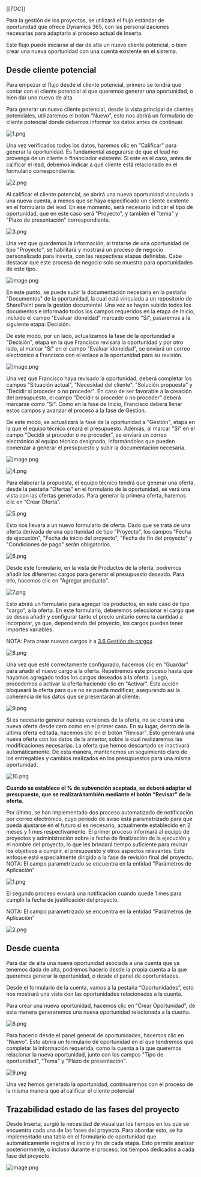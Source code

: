 [[_TOC_]]

Para la gestión de los proyectos, se utilizará el flujo estándar de oportunidad que ofrece Dynamics 365, con las personalizaciones necesarias para adaptarlo al proceso actual de Inserta.

Este flujo puede iniciarse al dar de alta un nuevo cliente potencial, o bien crear una nueva oportunidad con una cuenta existente en el sistema.

## **Desde cliente potencial**

Para empezar el flujo desde el cliente potencial, primero se tendrá que contar con el cliente potencial al que queremos generar una oportunidad, o bien dar uno nuevo de alta.

Para generar un nuevo cliente potencial, desde la vista principal de clientes potenciales, utilizaremos el botón “Nuevo”, esto nos abrirá un formulario de cliente potencial donde debemos informar los datos antes de continuar.

![1.png](/.attachments/1-a0535456-cbe1-45ec-a309-6bf8d8445600.png)

Una vez verificados todos los datos, haremos clic en "Calificar" para generar la oportunidad. Es fundamental asegurarse de que el lead no provenga de un cliente o financiador existente. Si este es el caso, antes de calificar el lead, debemos indicar a qué cliente está relacionado en el formulario correspondiente.

![2.png](/.attachments/2-ad7ee483-f5a5-4b38-ba85-e30d74608b29.png)


Al calificar el cliente potencial, se abrirá una nueva oportunidad vinculada a una nueva cuenta, a menos que se haya especificado un cliente existente en el formulario del lead. En ese momento, será necesario indicar el tipo de oportunidad, que en este caso será "Proyecto", y también el "tema" y "Plazo de presentación" correspondiente.

![3.png](/.attachments/3-101798c1-f403-4d6a-b58d-68882475e6dc.png)

Una vez que guardemos la información, al tratarse de una oportunidad de tipo "Proyecto", se habilitará y mostrará un proceso de negocio personalizado para Inserta, con las respectivas etapas definidas. Cabe destacar que este proceso de negocio solo se muestra para oportunidades de este tipo.

![image.png](/.attachments/image-585db29f-66e1-483c-93ef-c667ac1e475b.png)

En este punto, se puede subir la documentación necesaria en la pestaña "Documentos" de la oportunidad, la cual está vinculada a un repositorio de SharePoint para la gestión documental. Una vez se hayan subido todos los documentos e informado todos los campos requeridos en la etapa de Inicio, incluido el campo "Evaluar idoneidad" marcado como "Sí", pasaremos a la siguiente etapa: Decisión.

De este modo, por un lado, actualizamos la fase de la oportunidad a "Decisión", etapa en la que Francisco revisará la oportunidad y por otro lado, al marcar "Sí" en el campo "Evaluar idoneidad", se enviará un correo electrónico a Francisco con el enlace a la oportunidad para su revisión.

![image.png](/.attachments/image-9567df9c-8f5b-42ac-b6cd-6d2a1ac9c24d.png)

Una vez que Francisco haya revisado la oportunidad, deberá completar los campos "Situación actual", "Necesidad del cliente", "Solución propuesta" y "Decidir si proceder o no proceder". En caso de ser favorable a la creación del presupuesto, el campo "Decidir si proceder o no proceder" deberá marcarse como "Sí". Como en la fase de Inicio, Francisco deberá llenar estos campos y avanzar el proceso a la fase de Gestión.

De este modo, se actualizará la fase de la oportunidad a "Gestión", etapa en la que el equipo técnico creará el presupuesto. Además, al marcar "Sí" en el campo "Decidir si proceder o no proceder", se enviará un correo electrónico al equipo técnico designado, informándoles que pueden comenzar a generar el presupuesto y subir la documentación necesaria.

![image.png](/.attachments/image-d29c79ea-b232-4995-af64-492a41310732.png)

![4.png](/.attachments/4-1357d14f-181a-4c2c-86ab-fd4a800ff5ab.png)

Para elaborar la propuesta, el equipo técnico tendrá que generar una oferta, desde la pestaña “Ofertas” en el formulario de la oportunidad, se verá una vista con las ofertas generadas. Para generar la primera oferta, haremos clic en “Crear Oferta”.

![5.png](/.attachments/5-b6c71ba4-3274-48d1-9b1a-38c84738809d.png)

Esto nos llevará a un nuevo formulario de oferta. Dado que se trata de una oferta derivada de una oportunidad de tipo "Proyecto", los campos "Fecha de ejecución", "Fecha de inicio del proyecto", "Fecha de fin del proyecto" y "Condiciones de pago" serán obligatorios.

![6.png](/.attachments/6-0825bbb4-b1cd-4989-928d-6d84ddb4ad86.png)

Desde este formulario, en la vista de Productos de la oferta, podremos añadir los diferentes cargos para generar el presupuesto deseado. Para ello, hacemos clic en "Agregar producto".

![7.png](/.attachments/7-e590430e-5a8b-4721-b873-e6b02ed5e6bc.png)

Esto abrirá un formulario para agregar los productos, en este caso de tipo "cargo", a la oferta. En este formulario, deberemos seleccionar el cargo que se desea añadir y configurar tanto el precio unitario como la cantidad a incorporar, ya que, dependiendo del proyecto, los cargos pueden tener importes variables.

NOTA: Para crear nuevos cargos ir a [3.6 Gestión de cargos](/Página-Principal/3.-Procesos-de-negocio/3.6-Gestión-de-cargos)

![8.png](/.attachments/8-052eeaab-f769-43ee-be61-dd4e0c273da8.png)

Una vez que esté correctamente configurado, hacemos clic en "Guardar" para añadir el nuevo cargo a la oferta. Repetiremos este proceso hasta que hayamos agregado todos los cargos deseados a la oferta. Luego, procedemos a activar la oferta haciendo clic en "Activar". Esta acción bloqueará la oferta para que no se pueda modificar, asegurando así la coherencia de los datos que se presentarán al cliente.

![9.png](/.attachments/9-eb86182d-0b7d-458c-b90b-c2b736166d44.png)

Si es necesario generar nuevas versiones de la oferta, no se creará una nueva oferta desde cero como en el primer caso. En su lugar, dentro de la última oferta editada, hacemos clic en el botón "Revisar". Esto generará una nueva oferta con los datos de la anterior, sobre la cual realizaremos las modificaciones necesarias. La oferta que hemos descartado se inactivará automáticamente. De esta manera, mantenemos un seguimiento claro de los entregables y cambios realizados en los presupuestos para una misma oportunidad.

![10.png](/.attachments/10-a2e07c05-335c-4408-b6df-5e30d032e534.png)

**Cuando se establece el % de subvención aceptada, se deberá adaptar el presupuesto, que se realizará también mediante el botón “Revisar” de la oferta.**

Por último, se han implementado dos proceso automatizado de notificación por correo electrónico, cuyo periodo de aviso está parametrizado para que pueda ajustarse en el futuro si es necesario, actualmente establecido en 2 meses y 1 mes respectivamente. El primer proceso informará al equipo de proyectos y administración sobre la fecha de finalización de la ejecución y el nombre del proyecto, lo que les brindará tiempo suficiente para revisar los objetivos a cumplir, el presupuesto y otros aspectos relevantes. Este enfoque está especialmente dirigido a la fase de revisión final del proyecto. 
NOTA: El campo parametrizado se encuentra en la entidad "Parámetros de Aplicación"

![1.png](/.attachments/1-94e3e383-a538-4adc-88a5-9d06f2ac8fc5.png)

El segundo proceso enviará una notificación cuando quede 1 mes para cumplir la fecha de justificación del proyecto.

NOTA: El campo parametrizado se encuentra en la entidad "Parámetros de Aplicación"

![2.png](/.attachments/2-4876fcdf-6333-4c88-8c60-2781dfa579c3.png)

## **Desde cuenta**
Para dar de alta una nueva oportunidad asociada a una cuenta que ya tenemos dada de alta, podremos hacerlo desde la propia cuenta a la que queremos generar la oportunidad, o desde el panel de oportunidades.

Desde el formulario de la cuenta, vamos a la pestaña “Oportunidades”, esto nos mostrará una vista con las oportunidades relacionadas a la cuenta. 

Para crear una nueva oportunidad, hacemos clic en “Crear Oportunidad”, de esta manera generaremos una nueva oportunidad relacionada a la cuenta.

![8.png](/.attachments/8-500abaeb-73a4-401e-989b-46ac201be984.png)

Para hacerlo desde el panel general de oportunidades, hacemos clic en "Nuevo". Esto abrirá un formulario de oportunidad en el que tendremos que completar la información requerida, como la cuenta a la que queremos relacionar la nueva oportunidad, junto con los campos "Tipo de oportunidad", "Tema" y "Plazo de presentación".

![9.png](/.attachments/9-0210d476-e09c-42b1-bac2-3f60b95c464c.png)

Una vez hemos generado la oportunidad, continuaremos con el proceso de la misma manera que al calificar el cliente potencial

## Trazabilidad estado de las fases del proyecto

Desde Inserta, surgió la necesidad de visualizar los tiempos en los que se encuentra cada una de las fases del proyecto. Para abordar esto, se ha implementado una tabla en el formulario de oportunidad que automáticamente registra el inicio y fin de cada etapa. Esto permite analizar posteriormente, o incluso durante el proceso, los tiempos dedicados a cada fase del proyecto.

![image.png](/.attachments/image-489dd334-e885-49b1-970f-c68b74cf1e71.png)

